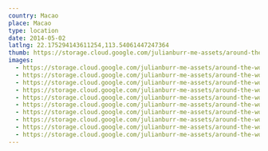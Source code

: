 ```yaml
---
country: Macao
place: Macao
type: location
date: 2014-05-02
latlng: 22.175294143611254,113.54061447247364
thumb: https://storage.cloud.google.com/julianburr-me-assets/around-the-world/macao/macao/IMG_4581--thumb.JPG
images:
  - https://storage.cloud.google.com/julianburr-me-assets/around-the-world/macao/macao/IMG_4680.JPG
  - https://storage.cloud.google.com/julianburr-me-assets/around-the-world/macao/macao/IMG_4616.JPG
  - https://storage.cloud.google.com/julianburr-me-assets/around-the-world/macao/macao/IMG_4620.JPG
  - https://storage.cloud.google.com/julianburr-me-assets/around-the-world/macao/macao/IMG_4590.JPG
  - https://storage.cloud.google.com/julianburr-me-assets/around-the-world/macao/macao/IMG_4642.JPG
  - https://storage.cloud.google.com/julianburr-me-assets/around-the-world/macao/macao/IMG_4581.JPG
  - https://storage.cloud.google.com/julianburr-me-assets/around-the-world/macao/macao/IMG_4608.JPG
  - https://storage.cloud.google.com/julianburr-me-assets/around-the-world/macao/macao/IMG_4609.JPG
  - https://storage.cloud.google.com/julianburr-me-assets/around-the-world/macao/macao/IMG_4660.JPG
  - https://storage.cloud.google.com/julianburr-me-assets/around-the-world/macao/macao/IMG_4625.JPG
---
```

